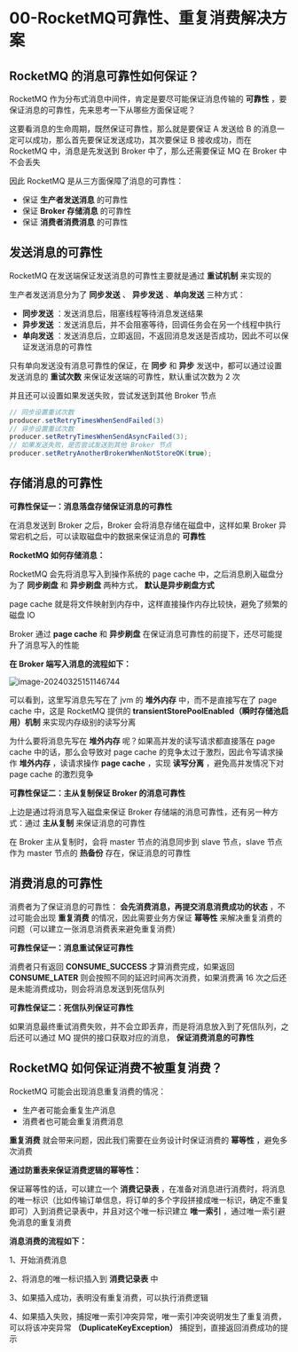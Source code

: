 # 00-RocketMQ可靠性、重复消费解决方案
## RocketMQ 的消息可靠性如何保证？

RocketMQ 作为分布式消息中间件，肯定是要尽可能保证消息传输的 **可靠性** ，要保证消息的可靠性，先来思考一下从哪些方面保证呢？

这要看消息的生命周期，既然保证可靠性，那么就是要保证 A 发送给 B 的消息一定可以成功，那么首先要保证发送成功，其次要保证 B 接收成功，而在 RocketMQ 中，消息是先发送到 Broker 中了，那么还需要保证 MQ 在 Broker 中不会丢失

因此 RocketMQ 是从三方面保障了消息的可靠性：

- 保证 **生产者发送消息** 的可靠性
- 保证 **Broker 存储消息** 的可靠性
- 保证 **消费者消费消息** 的可靠性



## 发送消息的可靠性

RocketMQ 在发送端保证发送消息的可靠性主要就是通过 **重试机制** 来实现的

生产者发送消息分为了 **同步发送** 、 **异步发送** 、**单向发送** 三种方式：

- **同步发送** ：发送消息后，阻塞线程等待消息发送结果
- **异步发送** ：发送消息后，并不会阻塞等待，回调任务会在另一个线程中执行
- **单向发送** ：发送消息后，立即返回，不返回消息发送是否成功，因此不可以保证发送消息的可靠性



只有单向发送没有消息可靠性的保证，在 **同步** 和 **异步** 发送中，都可以通过设置发送消息的 **重试次数** 来保证发送端的可靠性，默认重试次数为 2 次

并且还可以设置如果发送失败，尝试发送到其他 Broker 节点

```java
// 同步设置重试次数
producer.setRetryTimesWhenSendFailed(3)
// 异步设置重试次数
producer.setRetryTimesWhenSendAsyncFailed(3);
// 如果发送失败，是否尝试发送到其他 Broker 节点
producer.setRetryAnotherBrokerWhenNotStoreOK(true);
```





## 存储消息的可靠性

**可靠性保证一：消息落盘存储保证消息的可靠性** 

在消息发送到 Broker 之后，Broker 会将消息存储在磁盘中，这样如果 Broker 异常宕机之后，可以读取磁盘中的数据来保证消息的 **可靠性** 



**RocketMQ 如何存储消息：**

RocketMQ 会先将消息写入到操作系统的 page cache 中，之后消息刷入磁盘分为了 **同步刷盘** 和 **异步刷盘** 两种方式， **默认是异步刷盘方式** 

page cache 就是将文件映射到内存中，这样直接操作内存比较快，避免了频繁的磁盘 IO

Broker 通过 **page cache** 和 **异步刷盘** 在保证消息可靠性的前提下，还尽可能提升了消息写入的性能



**在 Broker 端写入消息的流程如下：**

![image-20240325151146744](https://11laile-note-img.oss-cn-beijing.aliyuncs.com/image-20240325151146744.png)

可以看到，这里写消息先写在了 jvm 的 **堆外内存** 中，而不是直接写在了 page cache 中，这是 RocketMQ 提供的 **transientStorePoolEnabled（瞬时存储池启用）机制** 来实现内存级别的读写分离

为什么要将消息先写在 **堆外内存** 呢？如果高并发的读写请求都直接落在 page cache 中的话，那么会导致对 page cache 的竞争太过于激烈，因此令写请求操作 **堆外内存** ，读请求操作 **page cache** ，实现 **读写分离** ，避免高并发情况下对 page cache 的激烈竞争





**可靠性保证二：主从复制保证 Broker 的消息可靠性**

上边是通过将消息写入磁盘来保证 Broker 存储端的消息可靠性，还有另一种方式：通过 **主从复制** 来保证消息的可靠性

在 Broker 主从复制时，会将 master 节点的消息同步到 slave 节点，slave 节点作为 master 节点的 **热备份** 存在，保证消息的可靠性



## 消费消息的可靠性

消费者为了保证消息的可靠性： **会先消费消息，再提交消息消费成功的状态** ，不过可能会出现 **重复消费** 的情况，因此需要业务方保证 **幂等性** 来解决重复消费的问题（可以建立一张消息消费表来避免重复消费）

**可靠性保证一：消息重试保证可靠性**

消费者只有返回 **CONSUME_SUCCESS** 才算消费完成，如果返回 **CONSUME_LATER** 则会按照不同的延迟时间再次消费，如果消费满 16 次之后还是未能消费成功，则会将消息发送到死信队列



**可靠性保证二：死信队列保证可靠性**

如果消息最终重试消费失败，并不会立即丢弃，而是将消息放入到了死信队列，之后还可以通过 MQ 提供的接口获取对应的消息， **保证消费消息的可靠性**





## RocketMQ 如何保证消费不被重复消费？

RocketMQ 可能会出现消息重复消费的情况：

- 生产者可能会重复生产消息
- 消费者也可能会重复消费消息

**重复消费** 就会带来问题，因此我们需要在业务设计时保证消费的 **幂等性** ，避免多次消费



**通过防重表来保证消费逻辑的幂等性：**

保证幂等性的话，可以建立一个 **消费记录表** ，在准备对消息进行消费时，将消息的唯一标识（比如传输订单信息，将订单的多个字段拼接成唯一标识，确定不重复即可）入到消费记录表中，并且对这个唯一标识建立 **唯一索引** ，通过唯一索引避免消息的重复消费



**消息消费的流程如下：**

1、开始消费消息

2、将消息的唯一标识插入到 **消费记录表** 中

3、如果插入成功，表明没有重复消费，可以执行消费逻辑

4、如果插入失败，捕捉唯一索引冲突异常，唯一索引冲突说明发生了重复消费，可以将该冲突异常 **（DuplicateKeyException）** 捕捉到，直接返回消费成功的提示



